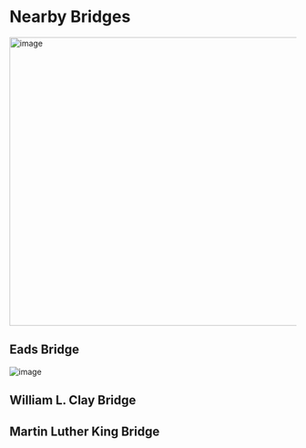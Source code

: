 # Nearby Bridges

<img width="506" alt="image" src="https://user-images.githubusercontent.com/2545978/193693339-64f06c5b-f11f-48e9-85f3-dfb2660df91d.png">

## Eads Bridge

![image](https://user-images.githubusercontent.com/2545978/193693837-93dda031-cdbb-429c-bf60-cd260edefe48.png)


## William L. Clay Bridge

## Martin Luther King Bridge


